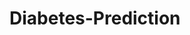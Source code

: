 # Diabetes-Prediction




















































































